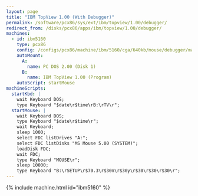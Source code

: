 ```yaml
---
layout: page
title: "IBM TopView 1.00 (With Debugger)"
permalink: /software/pcx86/sys/ext/ibm/topview/1.00/debugger/
redirect_from: /disks/pcx86/apps/ibm/topview/1.00/debugger/
machines:
  - id: ibm5160
    type: pcx86
    config: /configs/pcx86/machine/ibm/5160/cga/640kb/mouse/debugger/machine.xml
    autoMount:
      A:
        name: PC DOS 2.00 (Disk 1)
      B:
        name: IBM TopView 1.00 (Program)
    autoScript: startMouse
machineScripts:
  startKbd: |
    wait Keyboard DOS;
    type Keyboard "$date\r$time\rB:\rTV\r";
  startMouse: |
    wait Keyboard DOS;
    type Keyboard "$date\r$time\r";
    wait Keyboard;
    sleep 1000;
    select FDC listDrives "A:";
    select FDC listDisks "MS Mouse 5.00 (SYSTEM)";
    loadDisk FDC;
    wait FDC;
    type Keyboard "MOUSE\r";
    sleep 10000;
    type Keyboard "B:\rSETUP\r$70.3\r$30n\r$30y\r$30\r$30\r$30\r";
---
```


{% include machine.html id="ibm5160" %}
